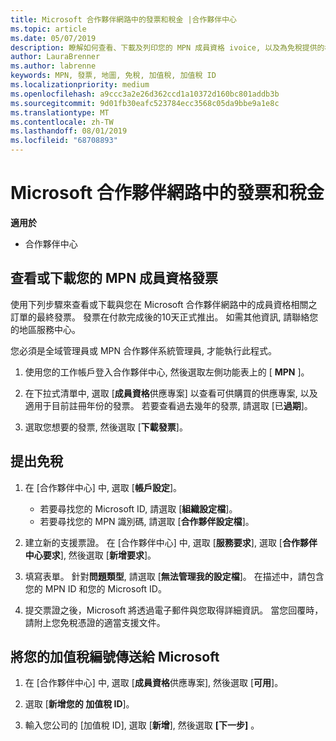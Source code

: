 ```yaml
---
title: Microsoft 合作夥伴網路中的發票和稅金 |合作夥伴中心
ms.topic: article
ms.date: 05/07/2019
description: 瞭解如何查看、下載及列印您的 MPN 成員資格 ivoice, 以及為免稅提供的檔案, 並將您的加值稅識別碼傳送給 Microsoft。
author: LauraBrenner
ms.author: labrenne
keywords: MPN, 發票, 地圖, 免稅, 加值稅, 加值稅 ID
ms.localizationpriority: medium
ms.openlocfilehash: a9ccc3a2e26d362ccd1a10372d160bc801addb3b
ms.sourcegitcommit: 9d01fb30eafc523784ecc3568c05da9bbe9a1e8c
ms.translationtype: MT
ms.contentlocale: zh-TW
ms.lasthandoff: 08/01/2019
ms.locfileid: "68708893"
---
```

# <a name="invoices-and-taxes-in-the-microsoft-partner-network"></a>Microsoft 合作夥伴網路中的發票和稅金

**適用於**

-  合作夥伴中心

## <a name="view-or-download-your-mpn-membership-invoice"></a>查看或下載您的 MPN 成員資格發票

使用下列步驟來查看或下載與您在 Microsoft 合作夥伴網路中的成員資格相關之訂單的最終發票。 發票在付款完成後的10天正式推出。 如需其他資訊, 請聯絡您的地區服務中心。  

您必須是全域管理員或 MPN 合作夥伴系統管理員, 才能執行此程式。 

1.  使用您的工作帳戶登入合作夥伴中心, 然後選取左側功能表上的 [ **MPN** ]。

4.  在下拉式清單中, 選取 [**成員資格**供應專案] 以查看可供購買的供應專案, 以及適用于目前註冊年份的發票。 若要查看過去幾年的發票, 請選取 [已**過期**]。

6.  選取您想要的發票, 然後選取 [**下載發票**]。 

## <a name="file-a-tax-exemption"></a>提出免稅

1.  在 [合作夥伴中心] 中, 選取 [**帳戶設定**]。
    -   若要尋找您的 Microsoft ID, 請選取 [**組織設定檔**]。
    -   若要尋找您的 MPN 識別碼, 請選取 [**合作夥伴設定檔**]。

2.  建立新的支援票證。 在 [合作夥伴中心] 中, 選取 [**服務要求**], 選取 [**合作夥伴中心要求**], 然後選取 [**新增要求**]。

3.  填寫表單。 針對**問題類型**, 請選取 [**無法管理我的設定檔**]。 在描述中，請包含您的 MPN ID 和您的 Microsoft ID。

4.  提交票證之後，Microsoft 將透過電子郵件與您取得詳細資訊。 當您回覆時，請附上您免稅憑證的適當支援文件。

## <a name="send-microsoft-your-vat-id-number"></a>將您的加值稅編號傳送給 Microsoft
1.  在 [合作夥伴中心] 中, 選取 [**成員資格**供應專案], 然後選取 [**可用**]。 

2.  選取 [**新增您的 加值稅 ID**]。 

3.  輸入您公司的 [加值稅 ID], 選取 [**新增**], 然後選取 **[下一步]** 。 

